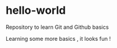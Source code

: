 # hello-world
Repository to learn Git and Github basics

Learning some more basics , it looks fun !
